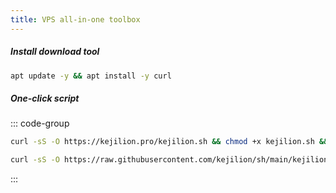 ```yaml
---
title: VPS all-in-one toolbox
---
```


##### Install download tool

```sh
apt update -y && apt install -y curl
```

##### One-click script

::: code-group

```sh [Official version]
curl -sS -O https://kejilion.pro/kejilion.sh && chmod +x kejilion.sh && ./kejilion.sh
```

```sh [GitHub version]
curl -sS -O https://raw.githubusercontent.com/kejilion/sh/main/kejilion.sh && chmod +x kejilion.sh && ./kejilion.sh
```

:::
